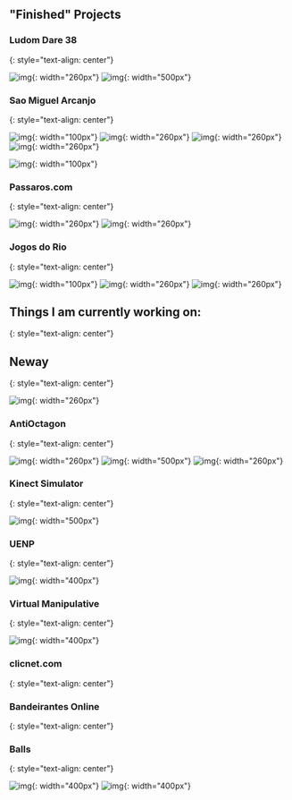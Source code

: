## "Finished" Projects


### Ludom Dare 38 
{: style="text-align: center"}

![img](/images/ld.gif){: width="260px"}
![img](/images/ld38_2.gif){: width="500px"}

### Sao Miguel Arcanjo 
{: style="text-align: center"}

![img](/images/sma0.webp){: width="100px"}
![img](/images/sma1.webp){: width="260px"}
![img](/images/sma2.webp){: width="260px"}
![img](/images/sma3.webp){: width="260px"}

![img](/images/pas0.webp){: width="100px"} 
### Passaros.com 
{: style="text-align: center"}


![img](/images/pas1.webp){: width="260px"}
![img](/images/pas2.webp){: width="260px"}
  
  
### Jogos do Rio 
{: style="text-align: center"}

![img](/images/rio0.webp){: width="100px"}
![img](/images/rio1.webp){: width="260px"}
![img](/images/rio2.webp){: width="260px"}


## Things I am currently working on: 
{: style="text-align: center"}

## Neway 
{: style="text-align: center"}

![img](/images/neway1.PNG){: width="260px"}


### AntiOctagon 
{: style="text-align: center"}

![img](/images/octa1.PNG){: width="260px"}
![img](/images/octa2.gif){: width="500px"}
![img](/images/octa3.PNG){: width="260px"}


### Kinect Simulator 
{: style="text-align: center"}

![img](/images/sim.JPG){: width="500px"}

### UENP 
{: style="text-align: center"}

![img](/images/uenp.jpeg){: width="400px"}

### Virtual Manipulative 
{: style="text-align: center"}

![img](/images/virtual.gif){: width="400px"}


### clicnet.com 
{: style="text-align: center"}

### Bandeirantes Online 
{: style="text-align: center"}

### Balls 
{: style="text-align: center"}

![img](/images/balls1.PNG){: width="400px"}
![img](/images/balls2.gif){: width="400px"}

